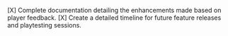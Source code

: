 [X] Complete documentation detailing the enhancements made based on player feedback.
[X] Create a detailed timeline for future feature releases and playtesting sessions.